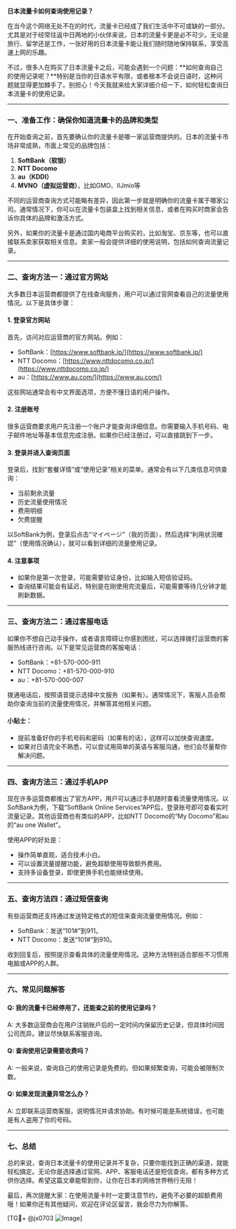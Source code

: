 **日本流量卡如何查询使用记录？**

在当今这个网络无处不在的时代，流量卡已经成了我们生活中不可或缺的一部分。尤其是对于经常往返中日两地的小伙伴来说，日本的流量卡更是必不可少。无论是旅行、留学还是工作，一张好用的日本流量卡能让我们随时随地保持联系，享受高速上网的乐趣。

不过，很多人在购买了日本流量卡之后，可能会遇到一个问题：**如何查询自己的使用记录呢？**特别是当你的日语水平有限，或者根本不会说日语时，这种问题就显得更加棘手了。别担心！今天我就来给大家详细介绍一下，如何轻松查询日本流量卡的使用记录。

---

### **一、准备工作：确保你知道流量卡的品牌和类型**
在开始查询之前，首先要确认你的流量卡是哪一家运营商提供的。日本的流量卡市场非常成熟，市面上常见的品牌包括：

1. **SoftBank（软银）**
2. **NTT Docomo**
3. **au（KDDI）**
4. **MVNO（虚拟运营商）**，比如GMO、IIJmio等

不同的运营商查询方式可能略有差异，因此第一步就是明确你的流量卡属于哪家公司。通常情况下，你可以在流量卡包装盒上找到相关信息，或者在购买时商家会告诉你具体的品牌和激活方式。

另外，如果你的流量卡是通过国内电商平台购买的，比如淘宝、京东等，也可以直接联系卖家获取相关信息。卖家一般会提供详细的使用说明，包括如何查询流量记录。

---

### **二、查询方法一：通过官方网站**
大多数日本运营商都提供了在线查询服务，用户可以通过官网查看自己的流量使用情况。以下是具体步骤：

#### 1. **登录官方网站**
首先，访问对应运营商的官方网站。例如：
- SoftBank：[https://www.softbank.jp/](https://www.softbank.jp/)
- NTT Docomo：[https://www.nttdocomo.co.jp/](https://www.nttdocomo.co.jp/)
- au：[https://www.au.com/](https://www.au.com/)

这些网站通常会有中文界面选项，方便不懂日语的用户操作。

#### 2. **注册账号**
很多运营商要求用户先注册一个账户才能查询详细信息。你需要输入手机号码、电子邮件地址等基本信息完成注册。如果你已经注册过，可以直接跳到下一步。

#### 3. **登录并进入查询页面**
登录后，找到“套餐详情”或“使用记录”相关的菜单。通常会有以下几类信息可供查询：
- 当前剩余流量
- 历史流量使用情况
- 费用明细
- 欠费提醒

以SoftBank为例，登录后点击“マイページ”（我的页面），然后选择“利用状況確認”（使用情况确认），就可以看到详细的流量使用记录。

#### 4. **注意事项**
- 如果你是第一次登录，可能需要验证身份，比如输入短信验证码。
- 查询结果可能会有延迟，特别是在刚使用完流量后，可能需要等待几分钟才能刷新数据。

---

### **三、查询方法二：通过客服电话**
如果你不想自己动手操作，或者语言障碍让你感到困扰，可以选择拨打运营商的客服热线进行咨询。以下是常见运营商的客服电话：
- SoftBank：+81-570-000-911
- NTT Docomo：+81-570-000-910
- au：+81-570-000-007

拨通电话后，按照语音提示选择中文服务（如果有）。通常情况下，客服人员会帮助你查询当前的流量使用情况，并解答其他相关问题。

#### 小贴士：
- 提前准备好你的手机号码和密码（如果有的话），这样可以加快查询速度。
- 如果对日语完全不熟悉，可以尝试用简单的英语与客服沟通，他们会尽量帮你解决问题。

---

### **四、查询方法三：通过手机APP**
现在许多运营商都推出了官方APP，用户可以通过手机随时查看流量使用情况。以SoftBank为例，下载“SoftBank Online Services”APP后，登录账号即可查看实时流量记录。其他运营商也有类似的APP，比如NTT Docomo的“My Docomo”和au的“au one Wallet”。

使用APP的好处是：
- 操作简单直观，适合技术小白。
- 可以设置流量提醒功能，避免超额使用导致额外费用。
- 支持多设备登录，即使更换手机也能继续使用。

---

### **五、查询方法四：通过短信查询**
有些运营商还支持通过发送特定格式的短信来查询流量使用情况。例如：
- SoftBank：发送“101#”到911。
- NTT Docomo：发送“101#”到910。

收到回复后，按照提示查看具体的流量使用情况。这种方法特别适合那些不习惯用电脑或APP的人群。

---

### **六、常见问题解答**
#### Q: 我的流量卡已经停用了，还能查之前的使用记录吗？
A: 大多数运营商会在用户注销账户后的一定时间内保留历史记录，但具体时间因公司而异。建议尽快联系客服咨询。

#### Q: 查询使用记录需要收费吗？
A: 一般来说，查询自己的使用记录是免费的。但如果频繁查询，可能会被限制次数。

#### Q: 如果发现流量异常怎么办？
A: 立即联系运营商客服，说明情况并请求协助。有时候可能是系统错误，也可能是有人盗用了你的号码。

---

### **七、总结**
总的来说，查询日本流量卡的使用记录并不复杂，只要你能找到正确的渠道，就能轻松搞定。无论你是选择通过官网、APP、客服电话还是短信查询，都有多种方式供你选择。希望这篇文章能帮到你，让你在日本的网络世界畅行无阻！

最后，再次提醒大家：在使用流量卡时一定要注意节约，避免不必要的超额费用哦！如果你还有其他疑问，欢迎在评论区留言，我会尽力为你解答。

[TG💪+ @jx0703 ![Image](https://github.com/user-attachments/assets/dbca1d08-cadb-493c-b0ec-ad6f7a83f270)]